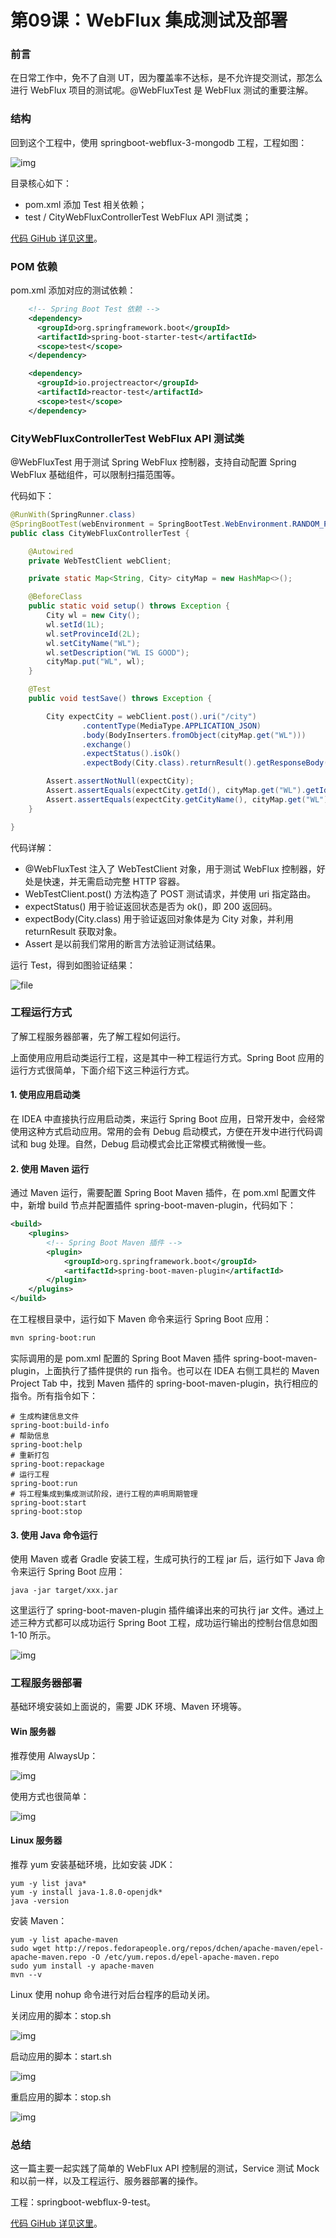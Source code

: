 # 第09课：WebFlux 集成测试及部署

### 前言

在日常工作中，免不了自测 UT，因为覆盖率不达标，是不允许提交测试，那怎么进行 WebFlux 项目的测试呢。@WebFluxTest 是 WebFlux 测试的重要注解。

### 结构

回到这个工程中，使用 springboot-webflux-3-mongodb 工程，工程如图：

![img](assets/015e1df4d8af293c1ee69c79446b00271525498.png)

目录核心如下：

- pom.xml 添加 Test 相关依赖；
- test / CityWebFluxControllerTest WebFlux API 测试类；

[代码 GiHub 详见这里](https://github.com/JeffLi1993/springboot-learning-example)。

### POM 依赖

pom.xml 添加对应的测试依赖：

```xml
    <!-- Spring Boot Test 依赖 -->
    <dependency>
      <groupId>org.springframework.boot</groupId>
      <artifactId>spring-boot-starter-test</artifactId>
      <scope>test</scope>
    </dependency>

    <dependency>
      <groupId>io.projectreactor</groupId>
      <artifactId>reactor-test</artifactId>
      <scope>test</scope>
    </dependency>
```

### CityWebFluxControllerTest WebFlux API 测试类

@WebFluxTest 用于测试 Spring WebFlux 控制器，支持自动配置 Spring WebFlux 基础组件，可以限制扫描范围等。

代码如下：

```java
@RunWith(SpringRunner.class)
@SpringBootTest(webEnvironment = SpringBootTest.WebEnvironment.RANDOM_PORT)
public class CityWebFluxControllerTest {

    @Autowired
    private WebTestClient webClient;

    private static Map<String, City> cityMap = new HashMap<>();

    @BeforeClass
    public static void setup() throws Exception {
        City wl = new City();
        wl.setId(1L);
        wl.setProvinceId(2L);
        wl.setCityName("WL");
        wl.setDescription("WL IS GOOD");
        cityMap.put("WL", wl);
    }

    @Test
    public void testSave() throws Exception {

        City expectCity = webClient.post().uri("/city")
                .contentType(MediaType.APPLICATION_JSON)
                .body(BodyInserters.fromObject(cityMap.get("WL")))
                .exchange()
                .expectStatus().isOk()
                .expectBody(City.class).returnResult().getResponseBody();

        Assert.assertNotNull(expectCity);
        Assert.assertEquals(expectCity.getId(), cityMap.get("WL").getId());
        Assert.assertEquals(expectCity.getCityName(), cityMap.get("WL").getCityName());
    }

}
```

代码详解：

- @WebFluxTest 注入了 WebTestClient 对象，用于测试 WebFlux 控制器，好处是快速，并无需启动完整 HTTP 容器。
- WebTestClient.post() 方法构造了 POST 测试请求，并使用 uri 指定路由。
- expectStatus() 用于验证返回状态是否为 ok()，即 200 返回码。
- expectBody(City.class) 用于验证返回对象体是为 City 对象，并利用 returnResult 获取对象。
- Assert 是以前我们常用的断言方法验证测试结果。

运行 Test，得到如图验证结果：

![file](assets/da3ec656da4450f7042ecd20238735401525498.png)

### 工程运行方式

了解工程服务器部署，先了解工程如何运行。

上面使用应用启动类运行工程，这是其中一种工程运行方式。Spring Boot 应用的运行方式很简单，下面介绍下这三种运行方式。

#### 1. 使用应用启动类

在 IDEA 中直接执行应用启动类，来运行 Spring Boot 应用，日常开发中，会经常使用这种方式启动应用。常用的会有 Debug 启动模式，方便在开发中进行代码调试和 bug 处理。自然，Debug 启动模式会比正常模式稍微慢一些。

#### 2. 使用 Maven 运行

通过 Maven 运行，需要配置 Spring Boot Maven 插件，在 pom.xml 配置文件中，新增 build 节点并配置插件 spring-boot-maven-plugin，代码如下：

```xml
<build>
    <plugins>
        <!-- Spring Boot Maven 插件 -->
        <plugin>
            <groupId>org.springframework.boot</groupId>
            <artifactId>spring-boot-maven-plugin</artifactId>
        </plugin>
    </plugins>
</build>
```

在工程根目录中，运行如下 Maven 命令来运行 Spring Boot 应用：

```bash
mvn spring-boot:run
```

实际调用的是 pom.xml 配置的 Spring Boot Maven 插件 spring-boot-maven-plugin，上面执行了插件提供的 run 指令。也可以在 IDEA 右侧工具栏的 Maven Project Tab 中，找到 Maven 插件的 spring-boot-maven-plugin，执行相应的指令。所有指令如下：

```
# 生成构建信息文件
spring-boot:build-info
# 帮助信息
spring-boot:help
# 重新打包
spring-boot:repackage
# 运行工程
spring-boot:run
# 将工程集成到集成测试阶段，进行工程的声明周期管理
spring-boot:start
spring-boot:stop
```

#### 3. 使用 Java 命令运行

使用 Maven 或者 Gradle 安装工程，生成可执行的工程 jar 后，运行如下 Java 命令来运行 Spring Boot 应用：

```
java -jar target/xxx.jar 
```

这里运行了 spring-boot-maven-plugin 插件编译出来的可执行 jar 文件。通过上述三种方式都可以成功运行 Spring Boot 工程，成功运行输出的控制台信息如图 1-10 所示。

![img](assets/0f234db300ec389786b1a7e55b7bb5ec1515130.png)

### 工程服务器部署

基础环境安装如上面说的，需要 JDK 环境、Maven 环境等。

#### Win 服务器

推荐使用 AlwaysUp：

![img](assets/91b7d3d4b629f5b7475b7b0d92f3db491516073.png)

使用方式也很简单：

![img](assets/24b98badfdad8d24bd5a1c46c3e012fd1516073.png)

#### Linux 服务器

推荐 yum 安装基础环境，比如安装 JDK：

```
yum -y list java*
yum -y install java-1.8.0-openjdk*
java -version 
```

安装 Maven：

```
yum -y list apache-maven
sudo wget http://repos.fedorapeople.org/repos/dchen/apache-maven/epel-apache-maven.repo -O /etc/yum.repos.d/epel-apache-maven.repo
sudo yum install -y apache-maven
mvn --v
```

Linux 使用 nohup 命令进行对后台程序的启动关闭。

关闭应用的脚本：stop.sh

![img](assets/87aed0bf416fc6ed134bf324f744558b1516073.png)

启动应用的脚本：start.sh

![img](assets/c1b800203d816380d24b03c9b4f72a311516073.png)

重启应用的脚本：stop.sh

![img](assets/712242d8401da8fa9b9842628890ed2a1516073.png)

### 总结

这一篇主要一起实践了简单的 WebFlux API 控制层的测试，Service 测试 Mock 和以前一样，以及工程运行、服务器部署的操作。

工程：springboot-webflux-9-test。

[代码 GiHub 详见这里](https://github.com/JeffLi1993/springboot-learning-example)。